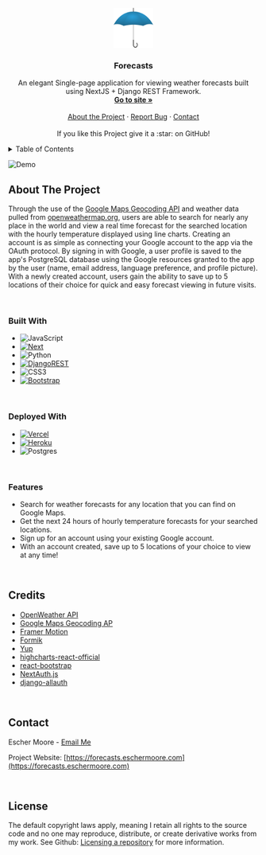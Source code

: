 <br />
<div align="center">
  <a href="https://github.com/EscherMoore/forecasts">
    <img src="front-end/public/images/umbrella.png" alt="Logo" width="80" height="80">
  </a>

<h3 align="center">Forecasts</h3>

  <p align="center">
    An elegant Single-page application for viewing weather forecasts built using NextJS + Django REST Framework.
    <br />
    <a href="https://forecasts.eschermoore.com"><strong>Go to site »</strong></a>
    <br />
    <br />
    <a href="#about-the-project">About the Project</a>
    ·
    <a href="https://github.com/EscherMoore/forecasts/issues/new">Report Bug</a>
    ·
    <a href="#contact">Contact</a>
    <br />
    <br />
    If you like this Project give it a :star: on GitHub!
  </p>
</div>

<details>
  <summary>Table of Contents</summary>
  <ol>
    <li>
      <a href="#about-the-project">About The Project</a>
      <ul>
        <li><a href="#built-with">Built With</a></li>
        <li><a href="#deployed-with">Deployed With</a></li>
        <li><a href="#features">Features</a></li>
      </ul>
    </li> 
    <li><a href="#credits">Credits</a></li>
    <li><a href="#contact">Contact</a></li>
    <li><a href="#license">License</a></li>
  </ol>
</details>

![Demo][demo]

## About The Project
Through the use of the [Google Maps Geocoding API](https://developers.google.com/maps/documentation/geocoding) and weather data pulled from [openweathermap.org](https://openweathermap.org/), users are able to search for nearly any place in the world and view a real time forecast for the searched location with the hourly temperature displayed using line charts. Creating an account is as simple as connecting your Google account to the app via the OAuth protocol. By signing in with Google, a user profile is saved to the app's PostgreSQL database using the Google resources granted to the app by the user (name, email address, language preference, and profile picture). With a newly created account, users gain the ability to save up to 5 locations of their choice for quick and easy forecast viewing in future visits.

<br />

### Built With

* ![JavaScript][JavaScript]
* [![Next][Next.js]][Next-url]
* ![Python][Python]
* [![DjangoREST][DjangoREST]][DjangoREST-url]
* ![CSS3][CSS3]
* [![Bootstrap][Bootstrap.com]][Bootstrap-url]

<br />

### Deployed With
* [![Vercel][Vercel]][Vercel-url]
* [![Heroku][Heroku]][Heroku-url]
* ![Postgres][Postgres]

<br />

### Features

* Search for weather forecasts for any location that you can find on Google Maps.
* Get the next 24 hours of hourly temperature forecasts for your searched locations.
* Sign up for an account using your existing Google account.
* With an account created, save up to 5 locations of your choice to view at any time!

<br />

## Credits 
* [OpenWeather API](https://openweathermap.org/)
* [Google Maps Geocoding AP](https://developers.google.com/maps/documentation/geocoding)
* [Framer Motion](https://www.framer.com/motion/)
* [Formik](https://formik.org/)
* [Yup](https://github.com/jquense/yup) 
* [highcharts-react-official](https://github.com/highcharts/highcharts-react)
* [react-bootstrap](https://react-bootstrap.github.io/)
* [NextAuth.js](https://next-auth.js.org/)
* [django-allauth](https://django-allauth.readthedocs.io/en/latest/)

<br />

## Contact

Escher Moore - [Email Me](https://eschermoore.com/contact) 

Project Website: [https://forecasts.eschermoore.com](https://forecasts.eschermoore.com)

<br />

## License

The default copyright laws apply, meaning I retain all rights to the source code and no one may reproduce, distribute, or create derivative works from my work.
See Github: [Licensing a repository](https://docs.github.com/en/repositories/managing-your-repositorys-settings-and-features/customizing-your-repository/licensing-a-repository#choosing-the-right-license) for more information.

<br />

[project-screenshot]: forecasts.png
[Next.js]: https://img.shields.io/badge/next.js-000000?style=for-the-badge&logo=nextdotjs&logoColor=white
[Next-url]: https://nextjs.org/
[Bootstrap.com]: https://img.shields.io/badge/Bootstrap-563D7C?style=for-the-badge&logo=bootstrap&logoColor=white
[Bootstrap-url]: https://getbootstrap.com
[DjangoREST]: https://img.shields.io/badge/DJANGO-REST-ff1709?style=for-the-badge&logo=django&logoColor=white&color=ff1709&labelColor=gray
[DjangoREST-url]: https://www.django-rest-framework.org/
[Python]: https://img.shields.io/badge/python-3670A0?style=for-the-badge&logo=python&logoColor=ffdd54
[Python-url]: https://www.python.org/
[JavaScript]: https://img.shields.io/badge/javascript-%23323330.svg?style=for-the-badge&logo=javascript&logoColor=%23F7DF1E
[CSS3]: https://img.shields.io/badge/css3-%231572B6.svg?style=for-the-badge&logo=css3&logoColor=white
[Postgres]: https://img.shields.io/badge/postgres-%23316192.svg?style=for-the-badge&logo=postgresql&logoColor=white
[Vercel]: https://img.shields.io/badge/vercel-%23000000.svg?style=for-the-badge&logo=vercel&logoColor=white
[Vercel-url]: https://vercel.com/
[Heroku]: https://img.shields.io/badge/heroku-%23430098.svg?style=for-the-badge&logo=heroku&logoColor=white
[Heroku-url]: https://www.heroku.com/
[demo]: forecasts.webp